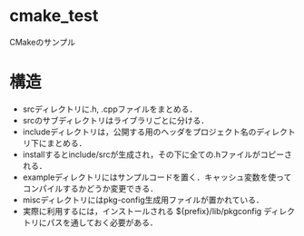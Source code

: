# cmake_test
CMakeのサンプル

# 構造
+ srcディレクトリに.h, .cppファイルをまとめる．
+ srcのサブディレクトリはライブラリごとに分ける．
+ includeディレクトリは，公開する用のヘッダをプロジェクト名のディレクトリ下にまとめる．
+ installするとinclude/srcが生成され，その下に全ての.hファイルがコピーされる．
+ exampleディレクトリにはサンプルコードを置く．キャッシュ変数を使ってコンパイルするかどうか変更できる．
+ miscディレクトリにはpkg-config生成用ファイルが置かれている．
+ 実際に利用するには，インストールされる ${prefix}/lib/pkgconfig ディレクトリにパスを通しておく必要がある．
